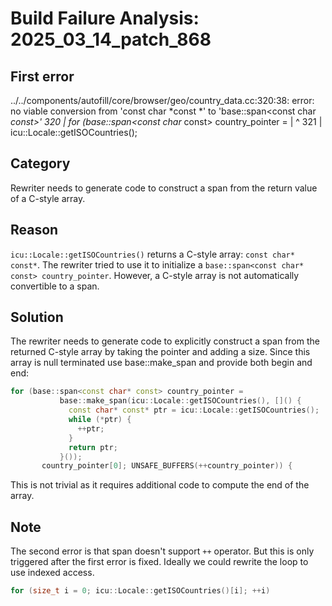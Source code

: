 # Build Failure Analysis: 2025_03_14_patch_868

## First error

../../components/autofill/core/browser/geo/country_data.cc:320:38: error: no viable conversion from 'const char *const *' to 'base::span<const char *const>'
  320 |   for (base::span<const char* const> country_pointer =
      |                                      ^
  321 |            icu::Locale::getISOCountries();

## Category
Rewriter needs to generate code to construct a span from the return value of a C-style array.

## Reason
`icu::Locale::getISOCountries()` returns a C-style array: `const char* const*`. The rewriter tried to use it to initialize a `base::span<const char* const> country_pointer`. However, a C-style array is not automatically convertible to a span.

## Solution
The rewriter needs to generate code to explicitly construct a span from the returned C-style array by taking the pointer and adding a size. Since this array is null terminated use base::make_span and provide both begin and end:

```c++
for (base::span<const char* const> country_pointer =
           base::make_span(icu::Locale::getISOCountries(), []() {
             const char* const* ptr = icu::Locale::getISOCountries();
             while (*ptr) {
               ++ptr;
             }
             return ptr;
           }());
       country_pointer[0]; UNSAFE_BUFFERS(++country_pointer)) {
```

This is not trivial as it requires additional code to compute the end of the array.

## Note
The second error is that span doesn't support `++` operator. But this is only triggered after the first error is fixed. Ideally we could rewrite the loop to use indexed access.
```c++
for (size_t i = 0; icu::Locale::getISOCountries()[i]; ++i)